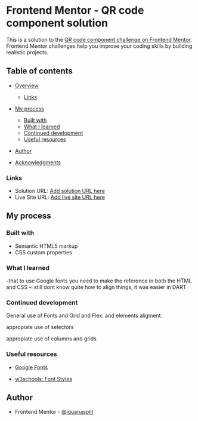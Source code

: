# Frontend Mentor - QR code component solution

This is a solution to the [QR code component challenge on Frontend Mentor](https://www.frontendmentor.io/challenges/qr-code-component-iux_sIO_H). Frontend Mentor challenges help you improve your coding skills by building realistic projects. 

## Table of contents

- [Overview](#overview)

  - [Links](#links)
- [My process](#my-process)
  - [Built with](#built-with)
  - [What I learned](#what-i-learned)
  - [Continued development](#continued-development)
  - [Useful resources](#useful-resources)
- [Author](#author)
- [Acknowledgments](#acknowledgments)


### Links

- Solution URL: [Add solution URL here](https://your-solution-url.com)
- Live Site URL: [Add live site URL here](https://your-live-site-url.com)

## My process

### Built with

- Semantic HTML5 markup
- CSS custom properties




### What I learned

-that to use Google fonts you need to make the reference in both the HTML and CSS
-i still dont know quite how to align things, it was easier in DART 


### Continued development

General use of Fonts and Grid and Flex. and elements aligment.

appropiate use of selectors

appropiate use of columns and grids



### Useful resources

- [Google Fonts](https://developers.google.com/fonts/docs/getting_started?hl=en) 

- [w3schools: Font Styles ](https://www.w3schools.com/css/css_font_style.asp)


## Author

- Frontend Mentor - [@iguanasplit](https://www.frontendmentor.io/profile/iguanasplit)





